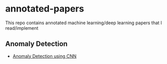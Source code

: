 # annotated-papers
This repo contains annotated machine learning/deep learning papers that I read/implement

## Anomaly Detection
-    [Anomaly Detection using CNN](./anomlay_detection/TS_Anomaly_Detection_Using_CNN.pdf)


